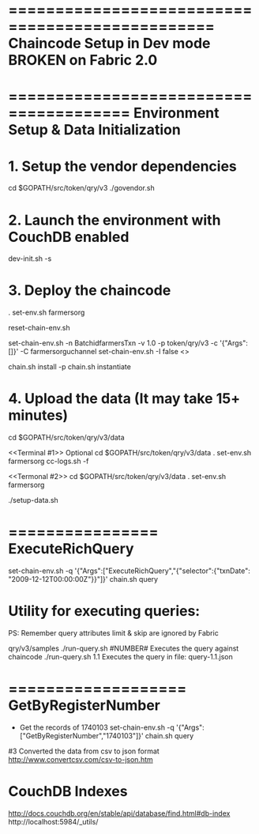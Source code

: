 ================================================
Chaincode Setup in Dev mode BROKEN on Fabric 2.0
================================================

=======================================
Environment Setup & Data Initialization
=======================================
# 1. Setup the vendor dependencies
cd $GOPATH/src/token/qry/v3
./govendor.sh

# 2. Launch the environment with CouchDB enabled
dev-init.sh  -s

# 3. Deploy the chaincode
. set-env.sh  farmersorg

reset-chain-env.sh

set-chain-env.sh -n BatchidfarmersTxn -v 1.0 -p token/qry/v3 -c '{"Args":[]}' -C farmersorguchannel
set-chain-env.sh -I false  <<Init not needed>>

chain.sh install -p
chain.sh instantiate

# 4. Upload the data (It may take 15+ minutes)

cd $GOPATH/src/token/qry/v3/data

<<Terminal #1>> Optional 
cd $GOPATH/src/token/qry/v3/data
. set-env.sh  farmersorg
cc-logs.sh -f

<<Termonal #2>>
cd $GOPATH/src/token/qry/v3/data
. set-env.sh  farmersorg

./setup-data.sh

================
ExecuteRichQuery
================
set-chain-env.sh -q '{"Args":["ExecuteRichQuery","{\"selector\":{\"txnDate\": \"2009-12-12T00:00:00Z\"}}"]}'
chain.sh query

# Utility for executing queries:
PS: Remember query attributes limit & skip are ignored by Fabric

qry/v3/samples
./run-query.sh    #NUMBER#      Executes the query against chaincode
./run-query.sh    1.1           Executes the query in file:  query-1.1.json

===================
GetByRegisterNumber
===================
- Get the records of 1740103
set-chain-env.sh -q '{"Args":["GetByRegisterNumber","1740103"]}'
chain.sh query


#3 Converted the data from csv to json format
http://www.convertcsv.com/csv-to-json.htm



CouchDB Indexes
===============
http://docs.couchdb.org/en/stable/api/database/find.html#db-index
http://localhost:5984/_utils/